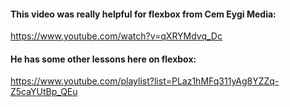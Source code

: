 #### This video was really helpful for flexbox from Cem Eygi Media:
https://www.youtube.com/watch?v=qXRYMdvq_Dc

#### He has some other lessons here on flexbox:
https://www.youtube.com/playlist?list=PLaz1hMFq311yAg8YZZq-Z5caYUtBp_QEu





